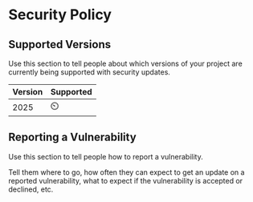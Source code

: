 # Security Policy

## Supported Versions

Use this section to tell people about which versions of your project are
currently being supported with security updates.

| Version | Supported          |
| ------   |  ------------------|
| 2025    |       ⏲️           |


## Reporting a Vulnerability

Use this section to tell people how to report a vulnerability.

Tell them where to go, how often they can expect to get an update on a
reported vulnerability, what to expect if the vulnerability is accepted or
declined, etc.
